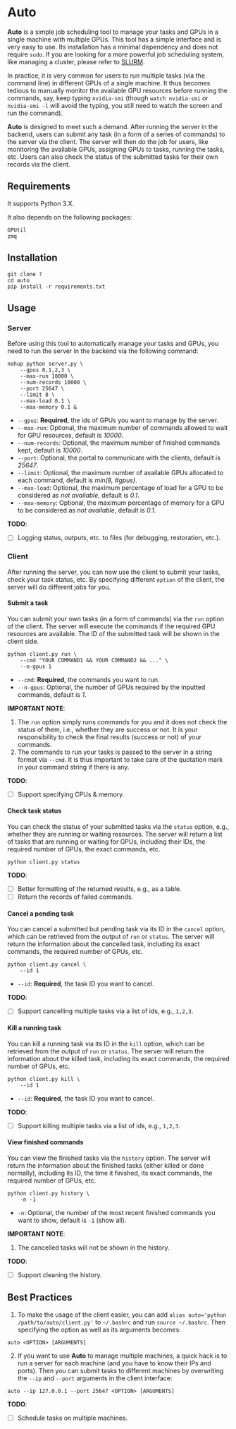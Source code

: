# Auto
**Auto** is a simple job scheduling tool to manage your tasks and GPUs in a single machine with multiple GPUs. This tool has a simple interface and is very easy to use. Its installation has a minimal dependency and does not require `sudo`. If you are looking for a more powerful job scheduling system, like managing a cluster, please refer to [SLURM](https://slurm.schedmd.com/documentation.html).

In practice, it is very common for users to run multiple tasks (via the command line) in different GPUs of a single machine. It thus becomes tedious to manually monitor the available GPU resources before running the commands, say, keep typing `nvidia-smi` (though `watch nvidia-smi` or `nvidia-smi -l` will avoid the typing, you still need to watch the screen and run the command).

**Auto** is designed to meet such a demand. After running the server in the backend, users can submit any task (in a form of a series of commands) to the server via the client. The server will then do the job for users, like monitoring the available GPUs, assigning GPUs to tasks, running the tasks, etc. Users can also check the status of the submitted tasks for their own records via the client.

## Requirements
It supports Python 3.X.

It also depends on the following packages:

    GPUtil
    zmq

## Installation
```commandline
git clone ?
cd auto
pip install -r requirements.txt
```

## Usage
### Server
Before using this tool to automatically manage your tasks and GPUs, you need to run the server in the backend via the following command:

```commandline
nohup python server.py \
    --gpus 0,1,2,3 \
    --max-run 10000 \
    --num-records 10000 \
    --port 25647 \
    --limit 8 \
    --max-load 0.1 \
    --max-memory 0.1 &
```

- `--gpus`: **Required**, the ids of GPUs you want to manage by the server.
- `--max-run`: Optional, the maximum number of commands allowed to wait for GPU resources, default is *10000*.
- `--num-records`: Optional, the maximum number of finished commands kept, default is *10000*.
- `--port`: Optional, the portal to communicate with the clients, default is *25647*.
- `--limit`: Optional, the maximum number of available GPUs allocated to each command, default is *min(8, #gpus)*.
- `--max-load`: Optional, the maximum percentage of load for a GPU to be considered as *not available*, default is *0.1*.
- `--max-memory`: Optional, the maximum percentage of memory for a GPU to be considered as *not available*, default is *0.1*.

**TODO**: 
- [ ] Logging status, outputs, etc. to files (for debugging, restoration, etc.).

### Client
After running the server, you can now use the client to submit your tasks, check your task status, etc. By specifying different `option` of the client, the server will do different jobs for you.

#### Submit a task
You can submit your own tasks (in a form of commands) via the `run` option of the client. The server will execute the commands if the required GPU resources are available. The ID of the submitted task will be shown in the client side.

```commandline
python client.py run \
    --cmd "YOUR COMMAND1 && YOUR COMMAND2 && ..." \
    --n-gpus 1
```

- `--cmd`: **Required**, the commands you want to run.
- `--n-gpus`: Optional, the number of GPUs required by the inputted commands, default is *1*.

**IMPORTANT NOTE**:
1. The `run` option simply runs commands for you and it does not check the status of them, i.e., whether they are success or not. It is your responsibility to check the final results (success or not) of your commands.
2. The commands to run your tasks is passed to the server in a string format via `--cmd`. It is thus important to take care of the quotation mark in your command string if there is any.

[comment]: <> (3. You should not run a shell script via `--cmd`, otherwise the server will not be able to restrict the task to run on the available GPUs &#40;it is implemented via `export CUDA_VISIBLE_DEVICES=...` and a shell script will open a new shell that does not contain `CUDA_VISIBLE_DEVICES` in the current shell&#41;. One way to resolve this issue is to pass `$CUDA_VISIBLE_DEVICES` to your shell script as an argument and write `export CUDA_VISIBLE_DEVICES=...` within your script.)

**TODO**: 
- [ ] Support specifying CPUs & memory.

#### Check task status
You can check the status of your submitted tasks via the `status` option, e.g., whether they are running or waiting resources. The server will return a list of tasks that are running or waiting for GPUs, including their IDs, the required number of GPUs, the exact commands, etc.

```commandline
python client.py status
```

**TODO**: 
- [ ] Better formatting of the returned results, e.g., as a table.
- [ ] Return the records of failed commands.

#### Cancel a pending task
You can cancel a submitted but pending task via its ID in the `cancel` option, which can be retrieved from the output of `run` or `status`. The server will return the information about the cancelled task, including its exact commands, the required number of GPUs, etc.

```commandline
python client.py cancel \
    --id 1
```

- `--id`: **Required**, the task ID you want to cancel.

**TODO**: 
- [ ] Support cancelling multiple tasks via a list of ids, e.g., `1,2,3`.

#### Kill a running task
You can kill a running task via its ID in the `kill` option, which can be retrieved from the output of `run` or `status`. The server will return the information about the killed task, including its exact commands, the required number of GPUs, etc.

```commandline
python client.py kill \
    --id 1
```

- `--id`: **Required**, the task ID you want to cancel.

**TODO**: 
- [ ] Support killing multiple tasks via a list of ids, e.g., `1,2,3`.

#### View finished commands
You can view the finished tasks via the `history` option. The server will return the information about the finished tasks (either killed or done normally), including its ID, the time it finished, its exact commands, the required number of GPUs, etc.

```commandline
python client.py history \
    -n -1
```

- `-n`: Optional, the number of the most recent finished commands you want to show, default is `-1` (show all).

**IMPORTANT NOTE**:
1. The cancelled tasks will not be shown in the history.

**TODO**: 
- [ ] Support cleaning the history.

## Best Practices
1. To make the usage of the client easier, you can add `alias auto='python /path/to/auto/client.py'` to `~/.bashrc` and run `source ~/.bashrc`. Then specifying the option as well as its arguments becomes:

```commandline
auto <OPTION> [ARGUMENTS]
```

2. If you want to use **Auto** to manage multiple machines, a quick hack is to run a server for each machine (and you have to know their IPs and ports). Then you can submit tasks to different machines by overwriting the `--ip` and `--port` arguments in the client interface:

```commandline
auto --ip 127.0.0.1 --port 25647 <OPTION> [ARGUMENTS]
```

**TODO**: 
- [ ] Schedule tasks on multiple machines.
